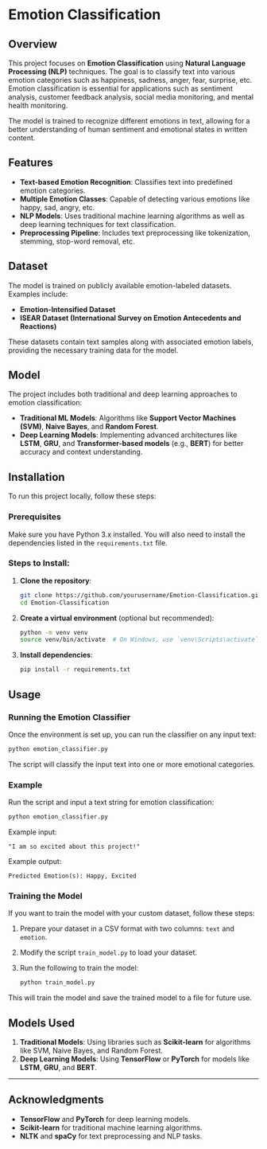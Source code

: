 
# Emotion Classification

## Overview

This project focuses on **Emotion Classification** using **Natural Language Processing (NLP)** techniques. The goal is to classify text into various emotion categories such as happiness, sadness, anger, fear, surprise, etc. Emotion classification is essential for applications such as sentiment analysis, customer feedback analysis, social media monitoring, and mental health monitoring.

The model is trained to recognize different emotions in text, allowing for a better understanding of human sentiment and emotional states in written content.

## Features

- **Text-based Emotion Recognition**: Classifies text into predefined emotion categories.
- **Multiple Emotion Classes**: Capable of detecting various emotions like happy, sad, angry, etc.
- **NLP Models**: Uses traditional machine learning algorithms as well as deep learning techniques for text classification.
- **Preprocessing Pipeline**: Includes text preprocessing like tokenization, stemming, stop-word removal, etc.

## Dataset

The model is trained on publicly available emotion-labeled datasets. Examples include:

- **Emotion-Intensified Dataset**
- **ISEAR Dataset (International Survey on Emotion Antecedents and Reactions)**

These datasets contain text samples along with associated emotion labels, providing the necessary training data for the model.

## Model

The project includes both traditional and deep learning approaches to emotion classification:

- **Traditional ML Models**: Algorithms like **Support Vector Machines (SVM)**, **Naive Bayes**, and **Random Forest**.
- **Deep Learning Models**: Implementing advanced architectures like **LSTM**, **GRU**, and **Transformer-based models** (e.g., **BERT**) for better accuracy and context understanding.

## Installation

To run this project locally, follow these steps:

### Prerequisites

Make sure you have Python 3.x installed. You will also need to install the dependencies listed in the `requirements.txt` file.

### Steps to Install:

1. **Clone the repository**:

   ```bash
   git clone https://github.com/yourusername/Emotion-Classification.git
   cd Emotion-Classification
   ```

2. **Create a virtual environment** (optional but recommended):

   ```bash
   python -m venv venv
   source venv/bin/activate  # On Windows, use `venv\Scripts\activate`
   ```

3. **Install dependencies**:

   ```bash
   pip install -r requirements.txt
   ```

## Usage

### Running the Emotion Classifier

Once the environment is set up, you can run the classifier on any input text:

```bash
python emotion_classifier.py
```

The script will classify the input text into one or more emotional categories.

### Example

Run the script and input a text string for emotion classification:

```bash
python emotion_classifier.py
```

Example input:
```text
"I am so excited about this project!"
```

Example output:
```text
Predicted Emotion(s): Happy, Excited
```

### Training the Model

If you want to train the model with your custom dataset, follow these steps:

1. Prepare your dataset in a CSV format with two columns: `text` and `emotion`.
2. Modify the script `train_model.py` to load your dataset.
3. Run the following to train the model:

   ```bash
   python train_model.py
   ```

This will train the model and save the trained model to a file for future use.

## Models Used

1. **Traditional Models**: Using libraries such as **Scikit-learn** for algorithms like SVM, Naive Bayes, and Random Forest.
2. **Deep Learning Models**: Using **TensorFlow** or **PyTorch** for models like **LSTM**, **GRU**, and **BERT**.

---

## Acknowledgments

- **TensorFlow** and **PyTorch** for deep learning models.
- **Scikit-learn** for traditional machine learning algorithms.
- **NLTK** and **spaCy** for text preprocessing and NLP tasks.
